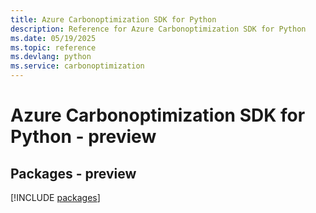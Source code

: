 ```yaml
---
title: Azure Carbonoptimization SDK for Python
description: Reference for Azure Carbonoptimization SDK for Python
ms.date: 05/19/2025
ms.topic: reference
ms.devlang: python
ms.service: carbonoptimization
---
```

# Azure Carbonoptimization SDK for Python - preview
## Packages - preview
[!INCLUDE [packages](carbonoptimization-index.md)]